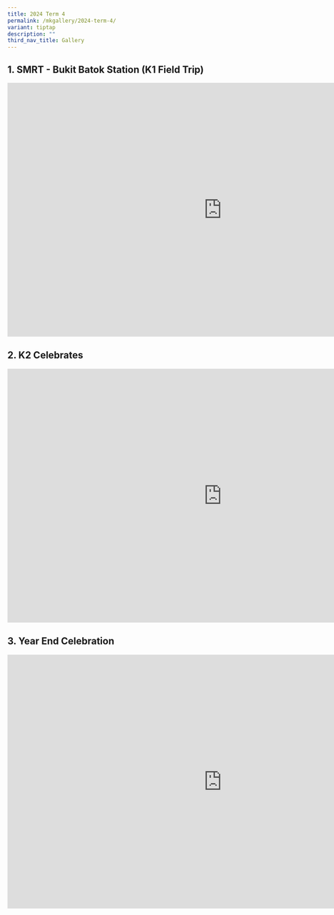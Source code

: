 ```yaml
---
title: 2024 Term 4
permalink: /mkgallery/2024-term-4/
variant: tiptap
description: ""
third_nav_title: Gallery
---
```

<h2>1. SMRT - Bukit Batok Station (K1 Field Trip)</h2>
<div class="iframe-wrapper">
<iframe height="569" width="960" allowfullscreen="true" frameborder="0" src="https://docs.google.com/presentation/d/e/2PACX-1vQdPnT9tAkz2BU8HHHc0s-nVWrCsobhNABuSN3A-yJo_vpDI8zmicELJBBdwW0ScjX-5zQ9kNP6dZjO/embed?start=false&amp;loop=false&amp;delayms=3000"></iframe>
</div>
<h2>2. K2 Celebrates</h2>
<div class="iframe-wrapper">
<iframe height="569" width="960" allowfullscreen="true" frameborder="0" src="https://docs.google.com/presentation/d/e/2PACX-1vSKM3c7AOdIEBeaiwOpW9De89wfMcdg-WqzOXFt6N7fC9sPKwOku6ewvetDyfgUGTEeciAlCGE7eaG7/embed?start=false&amp;loop=false&amp;delayms=3000"></iframe>
</div>
<h2>3. Year End Celebration</h2>
<div class="iframe-wrapper">
<iframe height="569" width="960" allowfullscreen="true" frameborder="0" src="https://docs.google.com/presentation/d/e/2PACX-1vSGtsN_5j4TFSY5pvgpxWq4aWE7Q5k4B90KXU14HgzWOgSmXR6qyFmOJV32AuuBH1DBqU07qLVURCtI/embed?start=false&amp;loop=false&amp;delayms=3000"></iframe>
</div>
<p></p>